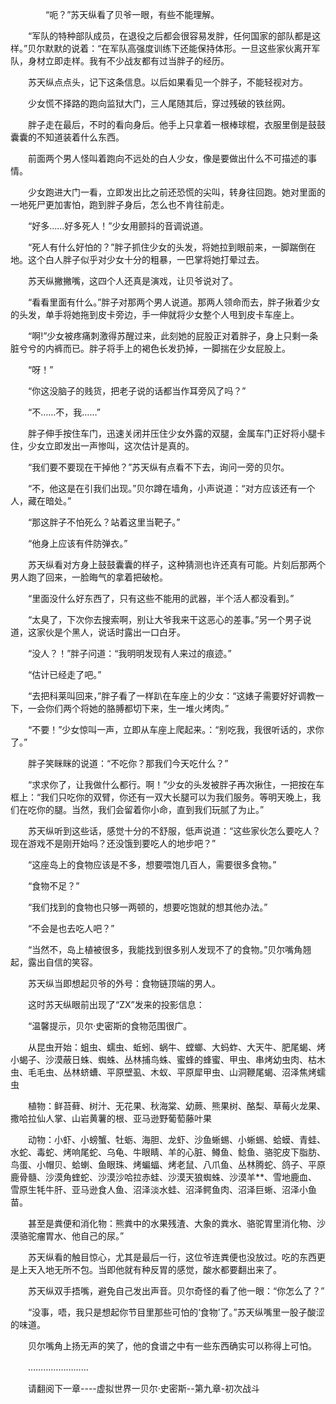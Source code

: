 <div class="read-content j_readContent" id="">
                <p>　　　　“呃？”苏天纵看了贝爷一眼，有些不能理解。<p>　　“军队的特种部队成员，在退役之后都会很容易发胖，任何国家的部队都是这样。”贝尔默默的说着：“在军队高强度训练下还能保持体形。一旦这些家伙离开军队，身材立即走样。我有不少战友都有过当胖子的经历。<p>　　苏天纵点点头，记下这条信息。以后如果看见一个胖子，不能轻视对方。<p>　　少女慌不择路的跑向监狱大门，三人尾随其后，穿过残破的铁丝网。<p>　　胖子走在最后，不时的看向身后。他手上只拿着一根棒球棍，衣服里倒是鼓鼓囊囊的不知道装着什么东西。<p>　　前面两个男人怪叫着跑向不远处的白人少女，像是要做出什么不可描述的事情。<p>　　少女跑进大门一看，立即发出比之前还恐慌的尖叫，转身往回跑。她对里面的一地死尸更加害怕，跑到胖子身后，怎么也不肯往前走。<p>　　“好多……好多死人！”少女用颤抖的音调说道。<p>　　“死人有什么好怕的？”胖子抓住少女的头发，将她拉到眼前来，一脚踹倒在地。这个白人胖子似乎对少女十分的粗暴，一巴掌将她打晕过去。<p>　　苏天纵撇撇嘴，这四个人还真是演戏，让贝爷说对了。<p>　　“看看里面有什么。”胖子对那两个男人说道。那两人领命而去，胖子揪着少女的头发，单手将她拖到皮卡旁边，手一伸就将少女整个人甩到皮卡车座上。<p>　　“啊!”少女被疼痛刺激得苏醒过来，此刻她的屁股正对着胖子，身上只剩一条脏兮兮的内裤而已。胖子将手上的褐色长发扔掉，一脚揣在少女屁股上。<p>　　“呀！”<p>　　“你这没脑子的贱货，把老子说的话都当作耳旁风了吗？”<p>　　“不……不，我……”<p>　　胖子伸手按住车门，迅速关闭并压住少女外露的双腿，金属车门正好将小腿卡住，少女立即发出一声惨叫，这次估计是真的。<p>　　“我们要不要现在干掉他？”苏天纵有点看不下去，询问一旁的贝尔。<p>　　“不，他这是在引我们出现。”贝尔蹲在墙角，小声说道：“对方应该还有一个人，藏在暗处。”<p>　　“那这胖子不怕死么？站着这里当靶子。”<p>　　“他身上应该有件防弹衣。”<p>　　苏天纵看对方身上鼓鼓囊囊的样子，这种猜测也许还真有可能。片刻后那两个男人跑了回来，一脸晦气的拿着把破枪。<p>　　“里面没什么好东西了，只有这些不能用的武器，半个活人都没看到。”<p>　　“太臭了，下次你去搜索啊，别让大爷我来干这恶心的差事。”另一个男子说道，这家伙是个黑人，说话时露出一口白牙。<p>　　“没人？！”胖子问道：“我明明发现有人来过的痕迹。”<p>　　“估计已经走了吧。”<p>　　“去把科莱叫回来，”胖子看了一样趴在车座上的少女：“这婊子需要好好调教一下，一会你们两个将她的胳膊都切下来，生一堆火烤肉。”<p>　　“不要！”少女惊叫一声，立即从车座上爬起来。：“别吃我，我很听话的，求你了。”<p>　　胖子笑眯眯的说道：“不吃你？那我们今天吃什么？”<p>　　“求求你了，让我做什么都行。啊！”少女的头发被胖子再次揪住，一把按在车框上：“我们只吃你的双臂，你还有一双大长腿可以为我们服务。等明天晚上，我们在吃你的腿。当然，我们会留着你小命，直到我们玩腻了为止。”<p>　　苏天纵听到这些话，感觉十分的不舒服，低声说道：“这些家伙怎么要吃人？现在游戏不是刚开始吗？还没饿到要吃人的地步吧？”<p>　　“这座岛上的食物应该是不多，想要喂饱几百人，需要很多食物。”<p>　　“食物不足？”<p>　　“我们找到的食物也只够一两顿的，想要吃饱就的想其他办法。”<p>　　“不会是也去吃人吧？”<p>　　“当然不，岛上植被很多，我能找到很多别人发现不了的食物。”贝尔嘴角翘起，露出自信的笑容。<p>　　苏天纵当即想起贝爷的外号：食物链顶端的男人。<p>　　这时苏天纵眼前出现了“ZX”发来的投影信息：<p>　　“温馨提示，贝尔·史密斯的食物范围很广。<p>　　从昆虫开始：蛆虫、蠕虫、蚯蚓、蜗牛、螳螂、大蚂蚱、大天牛、肥尾蝎、烤小蝎子、沙漠蔽日蛛、蜘蛛、丛林捕鸟蛛、蜜蜂的蜂蜜、甲虫、串烤幼虫肉、枯木虫、毛毛虫、丛林蛴螬、平原壁虱、木蚁、平原犀甲虫、山洞鞭尾蝎、沼泽焦烤蠕虫<p>　　植物：鲜苔藓、树汁、无花果、秋海棠、幼蕨、熊果树、酪梨、草莓火龙果、撒哈拉仙人掌、山岩黄薯的根、亚马逊野葡萄藤叶果<p>　　动物：小虾、小螃蟹、牡蛎、海胆、龙虾、沙鱼蜥蜴、小蜥蜴、蛤蟆、青蛙、水蛇、毒蛇、烤响尾蛇、乌龟、牛眼睛、羊的心脏、鳟鱼、鲶鱼、骆驼皮下脂肪、鸟蛋、小帽贝、蛤蝲、鱼眼珠、烤蝙蝠、烤老鼠、八爪鱼、丛林腾蛇、鸽子、平原鹿骨髓、沙漠角蝰蛇、沙漠沙哈拉赤蛙、沙漠天狼蜘蛛、沙漠羊**、雪地鹿血、雪原生牦牛肝、亚马逊食人鱼、沼泽淡水蛙、沼泽鳄鱼肉、沼泽巨蜥、沼泽小鱼苗。<p>　　甚至是粪便和消化物：熊粪中的水果残渣、大象的粪水、骆驼胃里消化物、沙漠骆驼瘤胃水、他自己的尿。”<p>　　苏天纵看的触目惊心，尤其是最后一行，这位爷连粪便也没放过。吃的东西更是上天入地无所不包。当即他就有种反胃的感觉，酸水都要翻出来了。<p>　　苏天纵双手捂嘴，避免自己发出声音。贝尔奇怪的看了他一眼：“你怎么了？”<p>　　“没事，唔，我只是想起你节目里那些可怕的‘食物’了。”苏天纵嘴里一股子酸涩的味道。<p>　　贝尔嘴角上扬无声的笑了，他的食谱之中有一些东西确实可以称得上可怕。<p>　　……………………<p>　　请翻阅下一章----虚拟世界一贝尔·史密斯--第九章-初次战斗<p>　　<p> 
            </div>